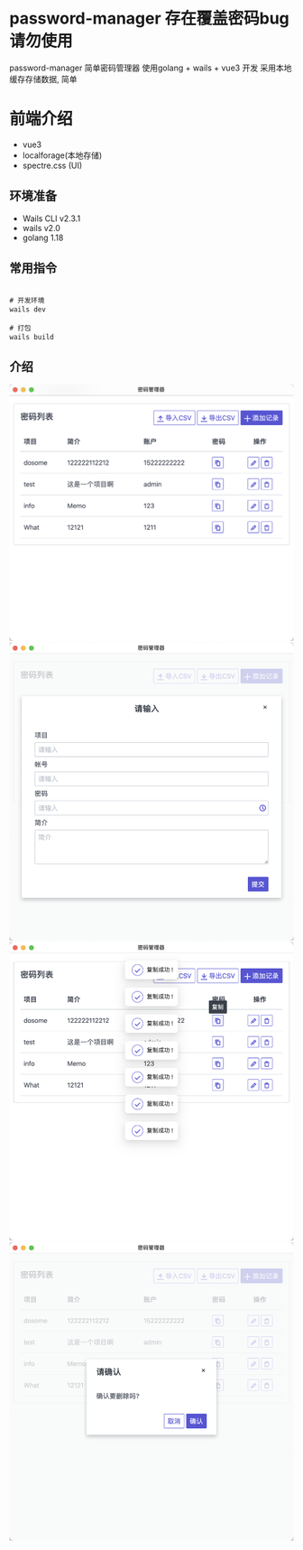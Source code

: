 # password-manager 存在覆盖密码bug 请勿使用
password-manager 简单密码管理器 使用golang + wails + vue3 开发
采用本地缓存存储数据, 简单
# 前端介绍
 - vue3
 - localforage(本地存储) 
 - spectre.css (UI)

## 环境准备
 - Wails CLI v2.3.1
 - wails v2.0
 - golang 1.18

## 常用指令
```shell

# 开发环境
wails dev

# 打包
wails build
```
## 介绍
![](https://raw.githubusercontent.com/WangSunio/img/main/images/202302091718223.png)
![](https://raw.githubusercontent.com/WangSunio/img/main/images/202302091718222.png)
![](https://raw.githubusercontent.com/WangSunio/img/main/images/202302091718220.png)
![](https://raw.githubusercontent.com/WangSunio/img/main/images/202302091718217.png)

